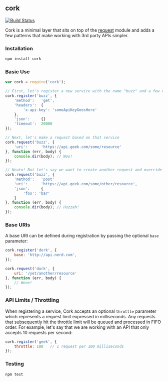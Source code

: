 ## cork

[![Build Status](https://secure.travis-ci.org/thisandagain/cork.png)](http://travis-ci.org/thisandagain/cork)

Cork is a minimal layer that sits on top of the [request](https://github.com/mikeal/request) module and adds a few patterns that make working with 3rd party APIs simpler.

### Installation
```bash
npm install cork
```

### Basic Use
```javascript
var cork = require('cork');

// First, let's register a new service with the name "buzz" and a few defaults
cork.register('buzz', {
    'method':   'get',
    'headers':  {
        'x-api-key': 'someApiKeyGoesHere'
    },
    'json':     {}
    'timeout':  20000
});

// Next, let's make a request based on that service
cork.request('buzz', {
    'uri':      'https://api.geek.com/some/resource'
}, function (err, body) {
    console.dir(body); // Woo!
});

// Neato! But let's say we want to create another request and override some of the defaults
cork.request('buzz', {
    'method':   'post'
    'uri':      'https://api.geek.com/some/other/resource',
    'json':     {
        'foo': 'bar'
    }
}, function (err, body) {
    console.dir(body); // Huzzah!
});
```

### Base URIs
A base URI can be defined during registration by passing the optional `base` parameter:

```javascript
cork.register('dork', {
    base: 'http://api.nerd.com',
});

cork.request('dork', {
    uri: '/yet/another/resource'
}, function (err, body) {
    // Weee! 
});
```

### API Limits / Throttling
When registering a service, Cork accepts an optional `throttle` parameter which represents a request limit expressed in milliseconds. Any requests that subsequently hit the throttle limit will be queued and processed in FIFO order. For example, let's say that we are working with an API that only accepts 10 requests per second:

```javascript
cork.register('geek', {
    throttle: 100   // 1 request per 100 milliseconds
});
```

### Testing
```bash
npm test
```